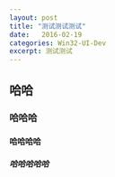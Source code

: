 ```yaml
---
layout: post
title: "测试测试测试"
date:   2016-02-19
categories: Win32-UI-Dev
excerpt: 测试测试
---
```



## 哈哈
### 哈哈哈
#### 哈哈哈哈
##### 哈哈哈哈哈